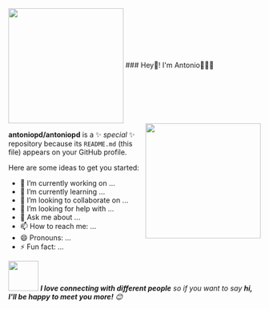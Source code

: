 <img align='center' src="https://user-images.githubusercontent.com/102840775/198898022-3c43606b-ae48-4e73-97f6-8f17ab08fafc.png" width="230">
### Hey👋! I'm Antonio👨🏻‍💻




<img align='right' src="https://media.giphy.com/media/M9gbBd9nbDrOTu1Mqx/giphy.gif" width="230">



**antoniopd/antoniopd** is a ✨ _special_ ✨ repository because its `README.md` (this file) appears on your GitHub profile.


Here are some ideas to get you started:

- 🔭 I’m currently working on ...
- 🌱 I’m currently learning ...
- 👯 I’m looking to collaborate on ...
- 🤔 I’m looking for help with ...
- 💬 Ask me about ...
- 📫 How to reach me: ...
- 😄 Pronouns: ...
- ⚡ Fun fact: ...

<img src="https://media.giphy.com/media/LnQjpWaON8nhr21vNW/giphy.gif" width="60"> <em><b>I love connecting with different people</b> so if you want to say <b>hi, I'll be happy to meet you more!</b> 😊</em>
